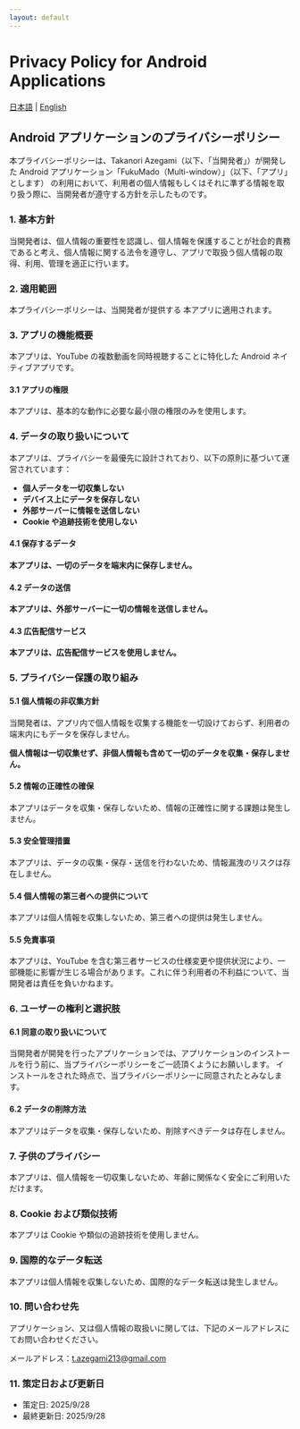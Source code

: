 ```yaml
---
layout: default
---
```


# Privacy Policy for Android Applications

[日本語](index) | [English](index-en)

## Android アプリケーションのプライバシーポリシー

本プライバシーポリシーは、Takanori Azegami（以下、「当開発者」）が開発した Android アプリケーション「FukuMado（Multi-window）」（以下、「アプリ」とします） の利用において、利用者の個人情報もしくはそれに準ずる情報を取り扱う際に、当開発者が遵守する方針を示したものです。

### 1. 基本方針

当開発者は、個人情報の重要性を認識し、個人情報を保護することが社会的責務であると考え、個人情報に関する法令を遵守し、アプリで取扱う個人情報の取得、利用、管理を適正に行います。

### 2. 適用範囲

本プライバシーポリシーは、当開発者が提供する 本アプリに適用されます。

### 3. アプリの機能概要

本アプリは、YouTube の複数動画を同時視聴することに特化した Android ネイティブアプリです。

#### 3.1 アプリの権限

本アプリは、基本的な動作に必要な最小限の権限のみを使用します。

### 4. データの取り扱いについて

本アプリは、プライバシーを最優先に設計されており、以下の原則に基づいて運営されています：

- **個人データを一切収集しない**
- **デバイス上にデータを保存しない**
- **外部サーバーに情報を送信しない**
- **Cookie や追跡技術を使用しない**

#### 4.1 保存するデータ

**本アプリは、一切のデータを端末内に保存しません。**

#### 4.2 データの送信

**本アプリは、外部サーバーに一切の情報を送信しません。**

#### 4.3 広告配信サービス

**本アプリは、広告配信サービスを使用しません。**

### 5. プライバシー保護の取り組み

#### 5.1 個人情報の非収集方針

当開発者は、アプリ内で個人情報を収集する機能を一切設けておらず、利用者の端末内にもデータを保存しません。

**個人情報は一切収集せず、非個人情報も含めて一切のデータを収集・保存しません。**

#### 5.2 情報の正確性の確保

本アプリはデータを収集・保存しないため、情報の正確性に関する課題は発生しません。

#### 5.3 安全管理措置

本アプリは、データの収集・保存・送信を行わないため、情報漏洩のリスクは存在しません。

#### 5.4 個人情報の第三者への提供について

本アプリは個人情報を収集しないため、第三者への提供は発生しません。

#### 5.5 免責事項

本アプリは、YouTube を含む第三者サービスの仕様変更や提供状況により、一部機能に影響が生じる場合があります。これに伴う利用者の不利益について、当開発者は責任を負いかねます。

### 6. ユーザーの権利と選択肢

#### 6.1 同意の取り扱いについて

当開発者が開発を行ったアプリケーションでは、アプリケーションのインストールを行う前に、当プライバシーポリシーをご一読頂くようにお願いします。
インストールをされた時点で、当プライバシーポリシーに同意されたとみなします。

#### 6.2 データの削除方法

本アプリはデータを収集・保存しないため、削除すべきデータは存在しません。

### 7. 子供のプライバシー

本アプリは、個人情報を一切収集しないため、年齢に関係なく安全にご利用いただけます。

### 8. Cookie および類似技術

本アプリは Cookie や類似の追跡技術を使用しません。

### 9. 国際的なデータ転送

本アプリは個人情報を収集しないため、国際的なデータ転送は発生しません。

### 10. 問い合わせ先

アプリケーション、又は個人情報の取扱いに関しては、下記のメールアドレスにてお問い合わせください。

メールアドレス：t.azegami213@gmail.com

### 11. 策定日および更新日

- 策定日: 2025/9/28
- 最終更新日: 2025/9/28
